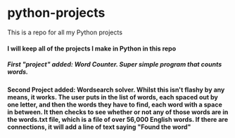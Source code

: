 # python-projects
This is a repo for all my Python projects

#### I will keep all of the projects I make in Python in this repo

##### First "project" added: Word Counter. Super simple program that counts words.

#### Second Project added: Wordsearch solver. Whilst this isn't flashy by any means, it works. The user puts in the list of words, each spaced out by one letter, and then the words they have to find, each word with a space in between. It then checks to see whether or not any of those words are in the words.txt file, which is a file of over 56,000 English words. If there are connections, it will add a line of text saying "Found the word"
